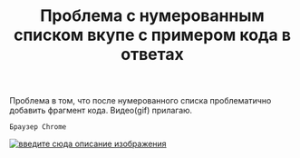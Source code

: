 ﻿---
title: "Проблема с нумерованным списком вкупе с примером кода в ответах"
se.owner.user_id: 481134
se.owner.display_name: "MrP"
se.owner.link: "https://ru.meta.stackoverflow.com/users/481134/mrp"
se.link: "https://ru.meta.stackoverflow.com/questions/12464/%d0%9f%d1%80%d0%be%d0%b1%d0%bb%d0%b5%d0%bc%d0%b0-%d1%81-%d0%bd%d1%83%d0%bc%d0%b5%d1%80%d0%be%d0%b2%d0%b0%d0%bd%d0%bd%d1%8b%d0%bc-%d1%81%d0%bf%d0%b8%d1%81%d0%ba%d0%be%d0%bc-%d0%b2%d0%ba%d1%83%d0%bf%d0%b5-%d1%81-%d0%bf%d1%80%d0%b8%d0%bc%d0%b5%d1%80%d0%be%d0%bc-%d0%ba%d0%be%d0%b4%d0%b0-%d0%b2-%d0%be%d1%82%d0%b2%d0%b5%d1%82%d0%b0%d1%85"
se.question_id: 12464
se.post_type: question
---
<p>Проблема в том, что после нумерованного списка проблематично добавить фрагмент кода.
Видео(gif) прилагаю.</p>
<pre><code>Браузер Chrome
</code></pre>
<p><a href="https://i.stack.imgur.com/iRbpo.gif" rel="nofollow noreferrer"><img src="https://i.stack.imgur.com/iRbpo.gif" alt="введите сюда описание изображения" /></a></p>
